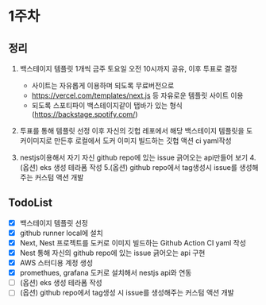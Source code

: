 # 1주차

## 정리
1. 백스테이지 템플릿 1개씩 금주 토요일 오전 10시까지 공유, 이후 투표로 결정
   - 사이트는 자유롭게 이용하며 되도록 무료버전으로
   - https://vercel.com/templates/next.js 등 자유로운 템플릿 사이트 이용
   - 되도록 스포티파이 백스테이지같이 탭바가 있는 형식 (https://backstage.spotify.com/)

2. 투표를 통해 템플릿 선정 이후 자신의 깃헙 레포에서 해당 백스테이지 템플릿을 도커이미지로 만든후 로컬에서 도커 이미지 빌드하는 깃헙 액션 ci yaml작성
3. nestjs이용해서 자기 자신 github repo에 있는 issue 긁어오는 api만들어 보기
4.(옵션) eks 생성 테라폼 작성
5.(옵션) github repo에서 tag생성시 issue를 생성해주는 커스텀 액션 개발

## TodoList

+ [x] 백스테이지 템플릿 선정
+ [x] github runner local에 설치
+ [x] Next, Nest 프로젝트를 도커로 이미지 빌드하는 Github Action CI yaml 작성
+ [x] Nest 통해 자신의 github repo에 있는 issue 긁어오는 api 구현
+ [x] AWS 스터디용 계정 생성
+ [x] promethues, grafana 도커로 설치해서 nestjs api와 연동
+ [ ] (옵션) eks 생성 테라폼 작성
+ [ ] (옵션) github repo에서 tag생성 시 issue를 생성해주는 커스텀 액션 개발
